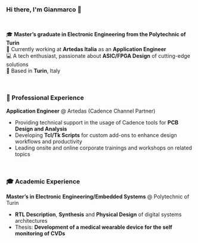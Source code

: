 ### Hi there, I'm Gianmarco 👋
<br>

🎓 **Master’s graduate in Electronic Engineering from the Polytechnic of Turin**   
💼 Currently working at **Artedas Italia** as an **Application Engineer**  
💻 A tech enthusiast, passionate about **ASIC/FPGA Design** of cutting-edge solutions  
📍 Based in **Turin**, Italy  

<br>

### 💼 Professional Experience

**Application Engineer** @ Artedas (Cadence Channel Partner)  
- Providing technical support in the usage of Cadence tools for **PCB Design and Analysis**  
- Developing **Tcl/Tk Scripts** for custom add-ons to enhance design workflows and productivity
- Leading onsite and online corporate trainings and workshops on related topics

<br>

### 🎓 Academic Experience
**Master’s in Electronic Engineering/Embedded Systems** @ Polytechnic of Turin
- **RTL Description**, **Synthesis** and **Physical Design** of digital systems architectures
- Thesis: **Development of a medical wearable device for the self monitoring of CVDs**
